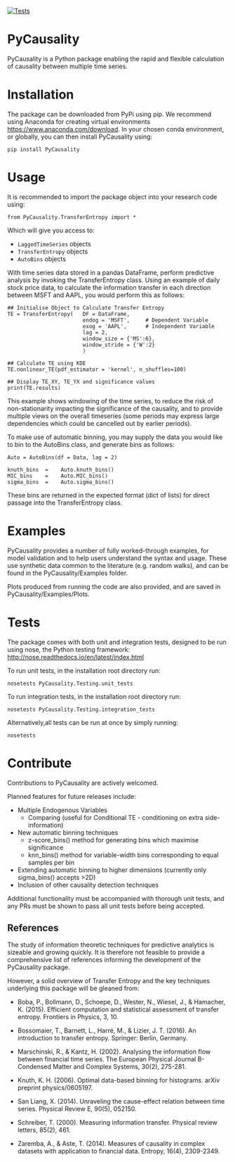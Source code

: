 [![Tests](https://github.com/BrendanCowley/PyCausality/workflows/Tests/badge.svg)](https://github.com/BrendanCowley/PyCausality/actions?workflow=Tests)

# PyCausality

PyCausality is a Python package enabling the rapid and flexible calculation of causality between multiple time series.



# Installation

The package can be downloaded from PyPi using pip. We recommend using Anaconda for creating virtual environments https://www.anaconda.com/download. In your chosen conda environment, or globally, you can then install PyCausality using:

`pip install PyCausality`

# Usage

It is recommended to import the package object into your research code using:

`from PyCausality.TransferEntropy import *`

Which will give you access to:

- `LaggedTimeSeries` objects
- `TransferEntropy` objects
- `AutoBins` objects

With time series data stored in a pandas DataFrame, perform predictive analysis by invoking the TransferEntropy class. Using an example of daily stock price data, to calculate the information transfer in each direction between MSFT and AAPL, you would perform this as follows:

    ## Initialise Object to Calculate Transfer Entropy
    TE = TransferEntropy(   DF = DataFrame,
                            endog = 'MSFT',     # Dependent Variable
                            exog = 'AAPL',      # Independent Variable
                            lag = 2,
                            window_size = {'MS':6},
                            window_stride = {'W':2}
                            )

    ## Calculate TE using KDE
    TE.nonlinear_TE(pdf_estimator = 'kernel', n_shuffles=100)

    ## Display TE_XY, TE_YX and significance values
    print(TE.results)

This example shows windowing of the time series, to reduce the risk of non-stationarity impacting the significance of the causality, and to provide multiple views on the overall timeseries (some periods may express large dependencies which could be cancelled out by earlier periods).

To make use of automatic binning, you may supply the data you would like to bin to the AutoBins class, and generate bins as follows:

    Auto = AutoBins(df = Data, lag = 2)

    knuth_bins  =    Auto.knuth_bins()
    MIC_bins    =    Auto.MIC_bins()
    sigma_bins  =    Auto.sigma_bins()



These bins are returned in the expected format (dict of lists) for direct passage into the TransferEntropy class.

# Examples

PyCausality provides a number of fully worked-through examples, for model validation and to help users understand the syntax and usage. These use synthetic data common to the literature (e.g. random walks), and can be found in the PyCausality/Examples folder.

Plots produced from running the code are also provided, and are saved in PyCausality/Examples/Plots.


# Tests

The package comes with both unit and integration tests, designed to be run using nose, the Python testing framework:  http://nose.readthedocs.io/en/latest/index.html

To run unit tests, in the installation root directory run:

`nosetests PyCausality.Testing.unit_tests`

To run integration tests, in the installation root directory run:

`nosetests PyCausality.Testing.integration_tests`

Alternatively,all tests can be run at once by simply running:

`nosetests`


# Contribute

Contributions to PyCausality are actively welcomed.

Planned features for future releases include:

- Multiple Endogenous Variables
    - Comparing (useful for Conditional TE - conditioning on extra side-information)
- New automatic binning techniques
    - z-score_bins() method for generating bins which maximise significance
    - knn_bins() method for variable-width bins corresponding to equal samples per bin
- Extending automatic binning to higher dimensions (currently only sigma_bins() accepts >2D)
- Inclusion of other causality detection  techniques

Additional functionality must be accompanied with thorough unit tests, and any PRs must be shown to pass all unit tests before being accepted.


## References

The study of information theoretic techniques for predictive analytics is sizeable and growing quickly. It is therefore not feasible to provide a comprehensive list of references informing the development of the PyCausality package.

However, a solid overview of Transfer Entropy and the key techniques underlying this package will be gleaned from:

- Boba, P., Bollmann, D., Schoepe, D., Wester, N., Wiesel, J., & Hamacher, K. (2015). Efficient computation and statistical assessment of transfer entropy. Frontiers in Physics, 3, 10.


- Bossomaier, T., Barnett, L., Harré, M., & Lizier, J. T. (2016). An introduction to transfer entropy. Springer: Berlin, Germany.


- Marschinski, R., & Kantz, H. (2002). Analysing the information flow between financial time series. The European Physical Journal B-Condensed Matter and Complex Systems, 30(2), 275-281.

- Knuth, K. H. (2006). Optimal data-based binning for histograms. arXiv preprint physics/0605197.


- San Liang, X. (2014). Unraveling the cause-effect relation between time series. Physical Review E, 90(5), 052150.


- Schreiber, T. (2000). Measuring information transfer. Physical review letters, 85(2), 461.

- Zaremba, A., & Aste, T. (2014). Measures of causality in complex datasets with application to financial data. Entropy, 16(4), 2309-2349.
